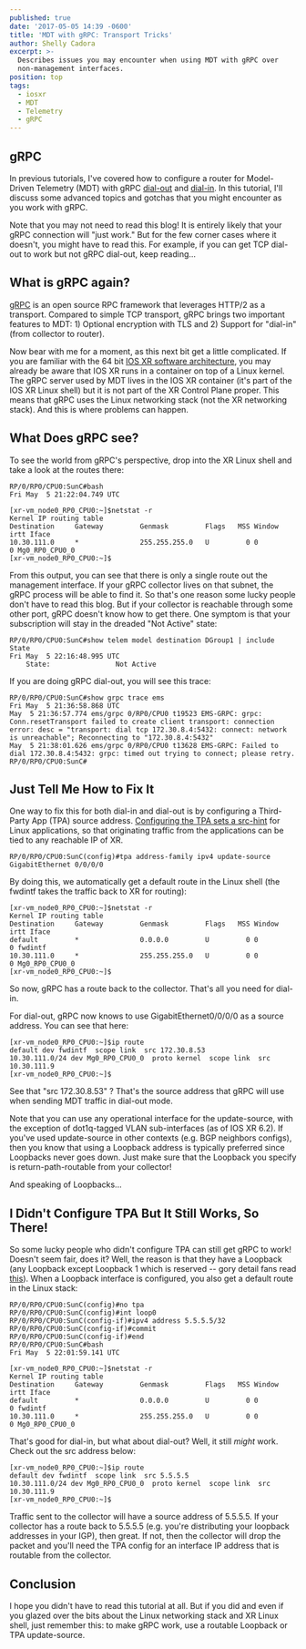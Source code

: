```yaml
---
published: true
date: '2017-05-05 14:39 -0600'
title: 'MDT with gRPC: Transport Tricks'
author: Shelly Cadora
excerpt: >-
  Describes issues you may encounter when using MDT with gRPC over
  non-management interfaces.
position: top
tags:
  - iosxr
  - MDT
  - Telemetry
  - gRPC
---
```

## gRPC

In previous tutorials, I've covered how to configure a router for Model-Driven Telemetry (MDT) with gRPC [dial-out](https://xrdocs.github.io/telemetry/tutorials/2016-07-21-configuring-model-driven-telemetry-mdt/#grpc-dial-out) and [dial-in](https://xrdocs.github.io/telemetry/tutorials/2016-07-21-configuring-model-driven-telemetry-mdt/#grpc-dial-in).  In this tutorial, I'll discuss some advanced topics and gotchas that you might encounter as you work with gRPC.

Note that you may not need to read this blog!  It is entirely likely that your gRPC connection will "just work."  But for the few corner cases where it doesn't, you might have to read this.  For example, if you can get TCP dial-out to work but not gRPC dial-out, keep reading...

## What is gRPC again?

[gRPC](http://www.grpc.io/) is an open source RPC framework that leverages HTTP/2 as a transport.  Compared to simple TCP transport, gRPC brings two important features to MDT: 1) Optional encryption with TLS and 2) Support for "dial-in" (from collector to router).

Now bear with me for a moment, as this next bit get a little complicated.  If you are familiar with the 64 bit [IOS XR software architecture](https://xrdocs.github.io/application-hosting/blogs/2016-06-28-xr-app-hosting-architecture-quick-look/), you may already be aware that IOS XR runs in a container on top of a Linux kernel.  The gRPC server used by MDT lives in the IOS XR container (it's part of the IOS XR Linux shell) but it is not part of the XR Control Plane proper.  This means that gRPC uses the Linux networking stack (not the XR networking stack).  And this is where problems can happen.

## What Does gRPC see?

To see the world from gRPC's perspective, drop into the XR Linux shell and take a look at the routes there:

```
RP/0/RP0/CPU0:SunC#bash
Fri May  5 21:22:04.749 UTC

[xr-vm_node0_RP0_CPU0:~]$netstat -r
Kernel IP routing table
Destination     Gateway         Genmask         Flags   MSS Window  irtt Iface
10.30.111.0     *               255.255.255.0   U         0 0          0 Mg0_RP0_CPU0_0
[xr-vm_node0_RP0_CPU0:~]$
```

From this output, you can see that there is only a single route out the management interface.  If your gRPC collector lives on that subnet, the gRPC process will be able to find it.  So that's one reason some lucky people don't have to read this blog.  But if your collector is reachable through some other port, gRPC doesn't know how to get there.  One symptom is that your subscription will stay in the dreaded "Not Active" state:

```
RP/0/RP0/CPU0:SunC#show telem model destination DGroup1 | include State
Fri May  5 22:16:48.995 UTC
    State:                Not Active
```

If you are doing gRPC dial-out, you will see this trace:
```
RP/0/RP0/CPU0:SunC#show grpc trace ems
Fri May  5 21:36:58.868 UTC
May  5 21:36:57.774 ems/grpc 0/RP0/CPU0 t19523 EMS-GRPC: grpc: Conn.resetTransport failed to create client transport: connection error: desc = "transport: dial tcp 172.30.8.4:5432: connect: network is unreachable"; Reconnecting to "172.30.8.4:5432"
May  5 21:38:01.626 ems/grpc 0/RP0/CPU0 t13628 EMS-GRPC: Failed to dial 172.30.8.4:5432: grpc: timed out trying to connect; please retry.
RP/0/RP0/CPU0:SunC#
```

## Just Tell Me How to Fix It

One way to fix this for both dial-in and dial-out is by configuring a Third-Party App (TPA) source address.  [Configuring the TPA sets a src-hint](https://xrdocs.github.io/application-hosting/tutorials/2016-06-16-xr-toolbox-part-4-bring-your-own-container-lxc-app/#set-the-src-hint-for-application-traffic) for Linux applications, so that originating traffic from the applications can be tied to any reachable IP of XR.

```
RP/0/RP0/CPU0:SunC(config)#tpa address-family ipv4 update-source GigabitEthernet 0/0/0/0
```

By doing this, we automatically get a default route in the Linux shell (the fwdintf takes the traffic back to XR for routing):

```
[xr-vm_node0_RP0_CPU0:~]$netstat -r
Kernel IP routing table
Destination     Gateway         Genmask         Flags   MSS Window  irtt Iface
default         *               0.0.0.0         U         0 0          0 fwdintf
10.30.111.0     *               255.255.255.0   U         0 0          0 Mg0_RP0_CPU0_0
[xr-vm_node0_RP0_CPU0:~]$
```

So now, gRPC has a route back to the collector.  That's all you need for dial-in.

For dial-out, gRPC now knows to use GigabitEthernet0/0/0/0 as a source address. You can see that here:

```
[xr-vm_node0_RP0_CPU0:~]$ip route
default dev fwdintf  scope link  src 172.30.8.53
10.30.111.0/24 dev Mg0_RP0_CPU0_0  proto kernel  scope link  src 10.30.111.9
[xr-vm_node0_RP0_CPU0:~]$
```

See that "src 172.30.8.53" ?  That's the source address that gRPC will use when sending MDT traffic in dial-out mode.

Note that you can use any operational interface for the update-source, with the exception of dot1q-tagged VLAN sub-interfaces (as of IOS XR 6.2).  If you've used update-source in other contexts (e.g. BGP neighbors configs), then you know that using a Loopback address is typically preferred since Loopbacks never goes down.  Just make sure that the Loopback you specify is return-path-routable from your collector!

And speaking of Loopbacks...

## I Didn't Configure TPA But It Still Works, So There!

So some lucky people who didn't configure TPA can still get gRPC to work!  Doesn't seem fair, does it?  Well, the reason is that they have a Loopback (any Loopback except Loopback 1 which is reserved -- gory detail fans read [this](https://xrdocs.github.io/application-hosting/blogs/2016-06-28-xr-app-hosting-architecture-quick-look)).  When a Loopback interface is configured, you also get a default route in the Linux stack:

```
RP/0/RP0/CPU0:SunC(config)#no tpa
RP/0/RP0/CPU0:SunC(config)#int loop0
RP/0/RP0/CPU0:SunC(config-if)#ipv4 address 5.5.5.5/32
RP/0/RP0/CPU0:SunC(config-if)#commit
RP/0/RP0/CPU0:SunC(config-if)#end
RP/0/RP0/CPU0:SunC#bash
Fri May  5 22:01:59.141 UTC

[xr-vm_node0_RP0_CPU0:~]$netstat -r
Kernel IP routing table
Destination     Gateway         Genmask         Flags   MSS Window  irtt Iface
default         *               0.0.0.0         U         0 0          0 fwdintf
10.30.111.0     *               255.255.255.0   U         0 0          0 Mg0_RP0_CPU0_0

```

That's good for dial-in, but what about dial-out?  Well, it still *might* work. Check out the src address below:

```
[xr-vm_node0_RP0_CPU0:~]$ip route
default dev fwdintf  scope link  src 5.5.5.5
10.30.111.0/24 dev Mg0_RP0_CPU0_0  proto kernel  scope link  src 10.30.111.9
[xr-vm_node0_RP0_CPU0:~]$
```

Traffic sent to the collector will have a source address of 5.5.5.5.  If your collector has a route back to 5.5.5.5 (e.g. you're distributing your loopback addresses in your IGP), then great.  If not, then the collector will drop the packet and you'll need the TPA config for an interface IP address that is routable from the collector.

## Conclusion

I hope you didn't have to read this tutorial at all.  But if you did and even if you glazed over the bits about the Linux networking stack and XR Linux shell, just remember this: to make gRPC work, use a routable Loopback or TPA update-source.
